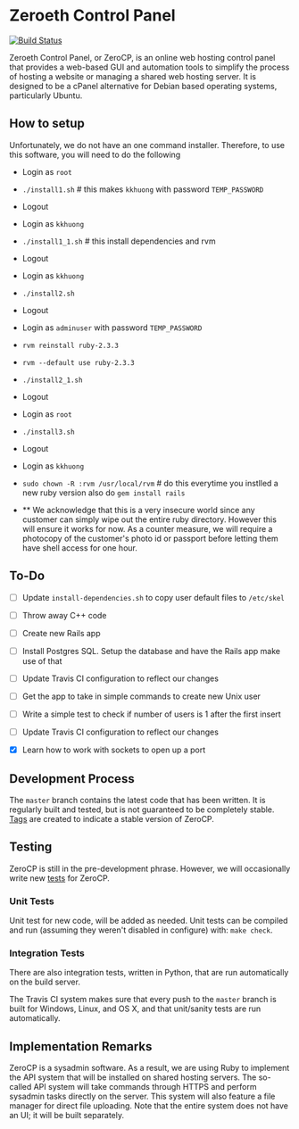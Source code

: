 Zeroeth Control Panel
=====================
[![Build Status](https://travis-ci.org/kkhuong/ZeroCP.svg?branch=master)](https://travis-ci.org/kkhuong/ZeroCP)

Zeroeth Control Panel, or ZeroCP, is an online web hosting control panel that provides a web-based GUI and automation tools to simplify the process of hosting a website or managing a shared web hosting server. It is designed to be a cPanel alternative for Debian based operating systems, particularly Ubuntu.


How to setup
------------
Unfortunately, we do not have an one command installer. Therefore, to use this software, you will need to do the following

- Login as `root`
- `./install1.sh`  # this makes `kkhuong` with password `TEMP_PASSWORD`
- Logout

- Login as `kkhuong`
- `./install1_1.sh`  # this install dependencies and rvm
- Logout

- Login as `kkhuong`
- `./install2.sh`
- Logout

- Login as `adminuser` with password `TEMP_PASSWORD`
- `rvm reinstall ruby-2.3.3`
- `rvm --default use ruby-2.3.3`
- `./install2_1.sh`
- Logout

- Login as `root`
- `./install3.sh`
- Logout

- Login as `kkhuong`
- `sudo chown -R :rvm /usr/local/rvm`  # do this everytime you instlled a new ruby version also do `gem install rails`
- ** We acknowledge that this is a very insecure world since any customer can simply wipe out the entire ruby directory. However this will ensure it works for now. As a counter measure, we will require a photocopy of the customer's photo id or passport before letting them have shell access for one hour.

To-Do
-----
- [ ] Update `install-dependencies.sh` to copy user default files to `/etc/skel`
- [ ] Throw away C++ code
- [ ] Create new Rails app
- [ ] Install Postgres SQL. Setup the database and have the Rails app make use of that
- [ ] Update Travis CI configuration to reflect our changes
- [ ] Get the app to take in simple commands to create new Unix user
- [ ] Write a simple test to check if number of users is 1 after the first insert
- [ ] Update Travis CI configuration to reflect our changes
- [X] Learn how to work with sockets to open up a port


Development Process
-------------------
The `master` branch contains the latest code that has been written. It is regularly built and tested, but is not guaranteed to be completely stable. [Tags](https://github.com/kkhuong/ZeroCP/tags) are created to indicate a stable version of ZeroCP.


Testing
-------
ZeroCP is still in the pre-development phrase. However, we will occasionally write new [tests](test/) for ZeroCP.

### Unit Tests

Unit test for new code, will be added as needed. Unit tests can be compiled and run
(assuming they weren't disabled in configure) with: `make check`.

### Integration Tests

There are also integration tests, written
in Python, that are run automatically on the build server.

The Travis CI system makes sure that every push to the `master` branch is built for Windows, Linux, and OS X, and that unit/sanity tests are run automatically.

Implementation Remarks
----------------------
ZeroCP is a sysadmin software. As a result, we are using Ruby to implement the API system that will be installed on shared hosting servers. The so-called API system will take commands through HTTPS and perform sysadmin tasks directly on the server. This system will also feature a file manager for direct file uploading. Note that the entire system does not have an UI; it will be built separately.
